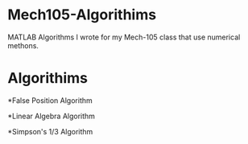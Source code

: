 # Mech105-Algorithims
MATLAB Algorithms I wrote for my Mech-105 class that use numerical methons.

# Algorithims

*False Position Algorithm

*Linear Algebra Algorithm

*Simpson's 1/3 Algorithm
